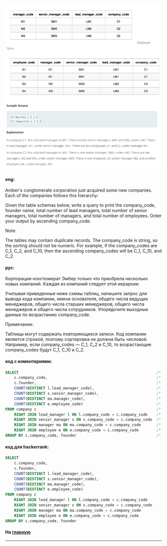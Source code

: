 ### 

<img src="./art/25.png" alt="solution" >

#### eng:
Amber's conglomerate corporation just acquired some new companies. Each of the companies follows this hierarchy: 

Given the table schemas below,  write a query to print the company_code, founder name, total number of lead managers,
total number of senior managers,  total number of managers, and total number of employees. Order your output by 
ascending company_code.

Note:

The tables may contain duplicate records.
The company_code is string, so the  sorting should not be numeric. For example, if the company_codes are C_1, C_2, 
and C_10, then the ascending company_codes will be C_1, C_10, and C_2.



#### рус:
Корпорация-конгломерат Эмбер только что приобрела несколько новых компаний. Каждая из компаний следует этой иерархии:

Учитывая приведенные ниже схемы таблиц, напишите запрос для вывода кода компании, имени основателя, общего числа 
ведущих менеджеров, общего числа старших менеджеров, общего числа менеджеров и общего числа сотрудников. 
Упорядочите выходные данные по возрастанию company_code.

Примечание:

Таблицы могут содержать повторяющиеся записи.
Код компании является строкой, поэтому сортировка не должна быть числовой. Например, если company_codes — C_1, C_2 
и C_10, то возрастающие company_codes будут C_1, C_10 и C_2.


#### код с коментариями:
```sql
SELECT                                                              /* выбрать данные */
    c.company_code,                                                 /* столбец код компании */
    c.founder,                                                      /* столбец основатель */
    COUNT(DISTINCT l.lead_manager_code),                            /* столбец количество лидов */
    COUNT(DISTINCT s.senior_manager_code),                          /* столбец количество сеньеров */
    COUNT(DISTINCT ma.manager_code),                                /* столбец количество программистов */
    COUNT(DISTINCT e.employee_code)                                 /* столбец количество разработчик */
FROM company c                                                      /* из таблицы компании с псевданимом */
    RIGHT JOIN lead_manager l ON l.company_code = c.company_code    /* правое объединение таблицы лиды и компании */
    RIGHT JOIN senior_manager s ON s.company_code = c.company_code  /* правое объединение таблицы сеньеры и компании */
    RIGHT JOIN manager ma ON ma.company_code = c.company_code       /* правое объединение таблицы программисты и компании */
    RIGHT JOIN employee e ON e.company_code = c.company_code        /* правое объединение таблицы разработчики и компании */
GROUP BY c.company_code, founder                                    /* сгруппировать по компаниям, затем по основателям */
```

#### код для hackerrank:
```sql
SELECT
    c.company_code, 
    c.founder, 
    COUNT(DISTINCT l.lead_manager_code),
    COUNT(DISTINCT s.senior_manager_code),
    COUNT(DISTINCT ma.manager_code),
    COUNT(DISTINCT e.employee_code)
FROM company c
    RIGHT JOIN lead_manager l ON l.company_code = c.company_code
    RIGHT JOIN senior_manager s ON s.company_code = c.company_code
    RIGHT JOIN manager ma ON ma.company_code = c.company_code
    RIGHT JOIN employee e ON e.company_code = c.company_code
GROUP BY c.company_code, founder
```


#### На [главную](https://github.com/BEPb/hackerrank_sql#readme)

---